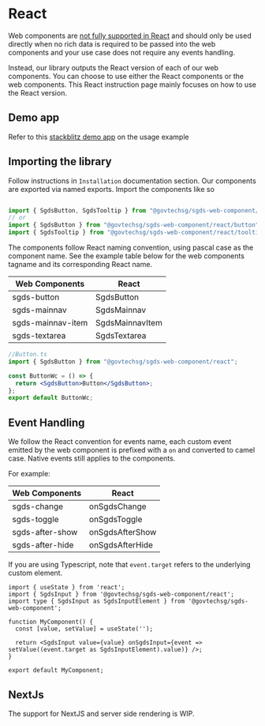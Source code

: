 # React

Web components are [not fully supported in React](https://custom-elements-everywhere.com/#react) and should only be used directly when no rich data is required to be passed into the web components and your use case does not require any events handling.

Instead, our library outputs the React version of each of our web components. You can choose to use either the React components or the web components. This React instruction page mainly focuses on how to use the React version.

## Demo app 

Refer to this [stackblitz demo app](https://stackblitz.com/edit/vitejs-vite-gebvf5) on the usage example 

## Importing the library

Follow instructions in `Installation` documentation section.
Our components are exported via named exports. Import the components like so

```js

import { SgdsButton, SgdsTooltip } from "@govtechsg/sgds-web-component/react";
// or
import { SgdsButton } from "@govtechsg/sgds-web-component/react/button";
import { SgdsTooltip } from "@govtechsg/sgds-web-component/react/tooltip";

```

The components follow React naming convention, using pascal case as the component name. See the example table below for the web components tagname and its corresponding React name.

| Web Components    | React           |
| ----------------- | --------------- |
| sgds-button       | SgdsButton      |
| sgds-mainnav      | SgdsMainnav     |
| sgds-mainnav-item | SgdsMainnavItem |
| sgds-textarea     | SgdsTextarea    |

```jsx
//Button.ts
import { SgdsButton } from "@govtechsg/sgds-web-component/react";

const ButtonWc = () => {
  return <SgdsButton>Button</SgdsButton>;
};
export default ButtonWc;
```

## Event Handling

We follow the React convention for events name, each custom event emitted by the web component is prefixed with a `on` and converted to camel case. Native events still applies to the components.

For example:

| Web Components  | React           |
| --------------- | --------------- |
| sgds-change     | onSgdsChange    |
| sgds-toggle     | onSgdsToggle    |
| sgds-after-show | onSgdsAfterShow |
| sgds-after-hide | onSgdsAfterHide |

If you are using Typescript, note that `event.target` refers to the underlying custom element. 

```tsx
import { useState } from 'react';
import { SgdsInput } from '@govtechsg/sgds-web-component/react';
import type { SgdsInput as SgdsInputElement } from '@govtechsg/sgds-web-component';

function MyComponent() {
  const [value, setValue] = useState('');

  return <SgdsInput value={value} onSgdsInput={event => setValue((event.target as SgdsInputElement).value)} />;
}

export default MyComponent;

```

## NextJs

The support for NextJS and server side rendering is WIP. 
